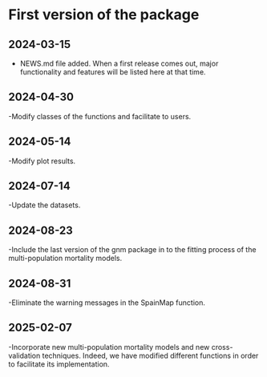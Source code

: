 # First version of the package

## 2024-03-15

- NEWS.md file added. When a first release comes out, major functionality and features will be listed here at that time.

## 2024-04-30
-Modify classes of the functions and facilitate to users.

## 2024-05-14
-Modify plot results.

## 2024-07-14
-Update the datasets.

## 2024-08-23
-Include the last version of the gnm package in to the fitting process of the multi-population mortality models.

## 2024-08-31
-Eliminate the warning messages in the SpainMap function.

## 2025-02-07
-Incorporate new multi-population mortality models and new cross-validation techniques. Indeed, we have modified different functions in order to facilitate its implementation. 
